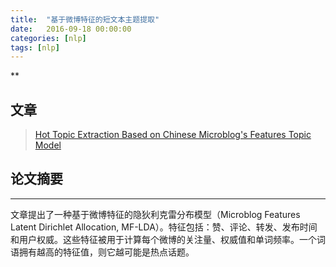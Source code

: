 ```yaml
---
title:  "基于微博特征的短文本主题提取"
date:   2016-09-18 00:00:00
categories: [nlp]
tags: [nlp]
---
```


**

## 文章

> [Hot Topic Extraction Based on Chinese Microblog's Features Topic Model][paper-link]


## 论文摘要
---

文章提出了一种基于微博特征的隐狄利克雷分布模型（Microblog Features Latent Dirichlet Allocation, MF-LDA）。特征包括：赞、评论、转发、发布时间和用户权威。这些特征被用于计算每个微博的关注量、权威值和单词频率。一个词语拥有越高的特征值，则它越可能是热点话题。






[paper-link]:	http://ieeexplore.ieee.org/document/7529582/